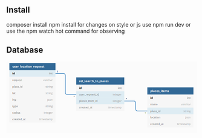 ## Install
composer install
npm install
for changes on style or js use npm run dev or use the npm watch hot command for observing


## Database
![DB Schema](./veltins-db-relations.png)

